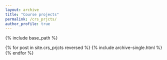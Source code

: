 ```yaml
---
layout: archive
title: "Course projects"
permalink: /crs_prjcts/
author_profile: true
---
```


{% include base_path %}

{% for post in site.crs_prjcts reversed %}
  {% include archive-single.html %}
{% endfor %}